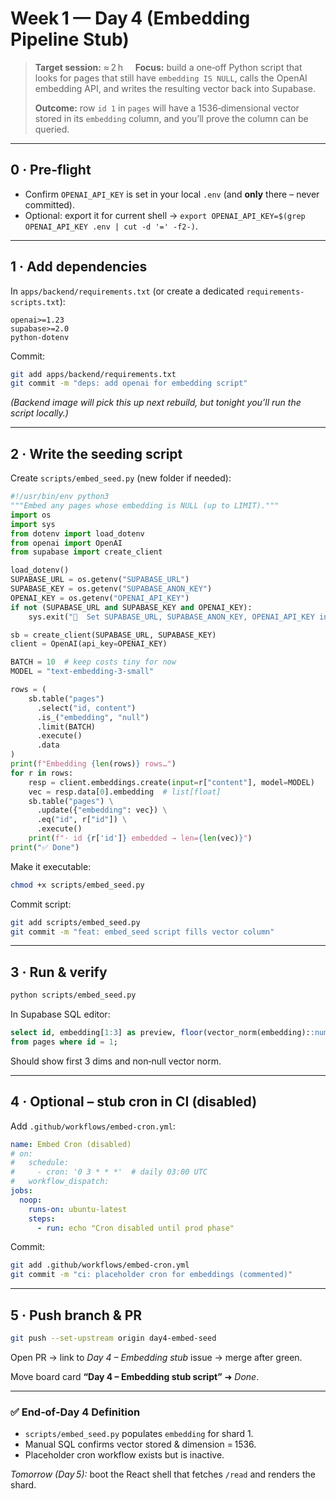 # Week 1 — Day 4 (Embedding Pipeline Stub)

> **Target session:** ≈ 2 h     **Focus:** build a one‑off Python script that looks for pages that still have `embedding IS NULL`, calls the OpenAI embedding API, and writes the resulting vector back into Supabase.
>
> **Outcome:** row `id 1` in `pages` will have a 1536‑dimensional vector stored in its `embedding` column, and you’ll prove the column can be queried.

---

## 0 · Pre‑flight

* Confirm `OPENAI_API_KEY` is set in your local `.env` (and **only** there – never committed).
* Optional: export it for current shell → `export OPENAI_API_KEY=$(grep OPENAI_API_KEY .env | cut -d '=' -f2-)`.

---

## 1 · Add dependencies

In `apps/backend/requirements.txt` (or create a dedicated `requirements-scripts.txt`):

```
openai>=1.23
supabase>=2.0
python-dotenv
```

Commit:

```bash
git add apps/backend/requirements.txt
git commit -m "deps: add openai for embedding script"
```

*(Backend image will pick this up next rebuild, but tonight you’ll run the script locally.)*

---

## 2 · Write the seeding script

Create `scripts/embed_seed.py` (new folder if needed):

```python
#!/usr/bin/env python3
"""Embed any pages whose embedding is NULL (up to LIMIT)."""
import os
import sys
from dotenv import load_dotenv
from openai import OpenAI
from supabase import create_client

load_dotenv()
SUPABASE_URL = os.getenv("SUPABASE_URL")
SUPABASE_KEY = os.getenv("SUPABASE_ANON_KEY")
OPENAI_KEY = os.getenv("OPENAI_API_KEY")
if not (SUPABASE_URL and SUPABASE_KEY and OPENAI_KEY):
    sys.exit("🛑  Set SUPABASE_URL, SUPABASE_ANON_KEY, OPENAI_API_KEY in .env")

sb = create_client(SUPABASE_URL, SUPABASE_KEY)
client = OpenAI(api_key=OPENAI_KEY)

BATCH = 10  # keep costs tiny for now
MODEL = "text-embedding-3-small"

rows = (
    sb.table("pages")
      .select("id, content")
      .is_("embedding", "null")
      .limit(BATCH)
      .execute()
      .data
)
print(f"Embedding {len(rows)} rows…")
for r in rows:
    resp = client.embeddings.create(input=r["content"], model=MODEL)
    vec = resp.data[0].embedding  # list[float]
    sb.table("pages") \
      .update({"embedding": vec}) \
      .eq("id", r["id"]) \
      .execute()
    print(f"· id {r['id']} embedded → len={len(vec)}")
print("✅ Done")
```

Make it executable:

```bash
chmod +x scripts/embed_seed.py
```

Commit script:

```bash
git add scripts/embed_seed.py
git commit -m "feat: embed_seed script fills vector column"
```

---

## 3 · Run & verify

```bash
python scripts/embed_seed.py
```

In Supabase SQL editor:

```sql
select id, embedding[1:3] as preview, floor(vector_norm(embedding)::numeric, 4) as norm
from pages where id = 1;
```

Should show first 3 dims and non‑null vector norm.

---

## 4 · Optional – stub cron in CI (disabled)

Add `.github/workflows/embed-cron.yml`:

```yaml
name: Embed Cron (disabled)
# on:
#   schedule:
#     - cron: '0 3 * * *'  # daily 03:00 UTC
#   workflow_dispatch:
jobs:
  noop:
    runs-on: ubuntu-latest
    steps:
      - run: echo "Cron disabled until prod phase"
```

Commit:

```bash
git add .github/workflows/embed-cron.yml
git commit -m "ci: placeholder cron for embeddings (commented)"
```

---

## 5 · Push branch & PR

```bash
git push --set-upstream origin day4-embed-seed
```

Open PR → link to *Day 4 – Embedding stub* issue → merge after green.

Move board card **“Day 4 – Embedding stub script”** ➜ *Done*.

---

### ✅ End‑of‑Day 4 Definition

* `scripts/embed_seed.py` populates `embedding` for shard 1.
* Manual SQL confirms vector stored & dimension = 1536.
* Placeholder cron workflow exists but is inactive.

*Tomorrow (Day 5):* boot the React shell that fetches `/read` and renders the shard.
